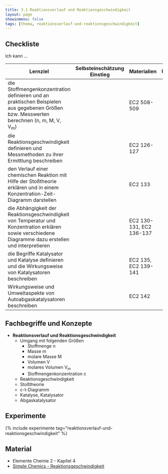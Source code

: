 ```yaml
---
title: 3.1 Reaktionsverlauf und Reaktionsgeschwindigkeit
layout: page
showinmenu: false
tags: [thema, reaktionsverlauf-und-reaktionsgeschwindigkeit]
---
```


## Checkliste

Ich kann ...

| Lernziel | Selbsteinschätzung <br />Einstieg | Materialien | Übungen | Selbsteinschätzung <br />Ausstieg |
| ---   | ---      | ---         | ---     | ---      |
| die Stoffmengenkonzentration definieren und an praktischen Beispielen aus gegebenen Größen bzw. Messwerten berechnen (n, m, M, V, V<sub>m</sub>) | | EC2 508-509 |  | |
| die Reaktionsgeschwindigkeit definieren und Messmethoden zu ihrer Ermittlung beschreiben | | EC2 126-127 | | |
| den Verlauf einer chemischen Reaktion mit Hilfe der Stoßtheorie erklären und in einem Konzentration-Zeit-Diagramm darstellen | | EC2 133 | | |
| die Abhängigkeit der Reaktionsgeschwindigkeit von Temperatur und Konzentration erklären sowie verschiedene Diagramme dazu erstellen und interpretieren | | EC2 130-131, EC2 136-137 | | |
| die Begriffe Katalysator und Katalyse definieren und die Wirkungsweise von Katalysatoren beschreiben | | EC2 135, EC2 139-141 | | |
| Wirkungsweise und Umweltaspekte von Autoabgaskatalysatoren beschreiben | | EC2 142 | | |

## Fachbegriffe und Konzepte

- **Reaktionsverlauf und Reaktionsgeschwindigkeit**
	- Umgang mit folgenden Größen
		- Stoffmenge n
		- Masse m
		- molare Masse M
		- Volumen V
		- molares Volumen V<sub>m</sub>	
		- Stoffmengenkonzentration c
	- Reaktionsgeschwindigkeit
	- Stoßtheorie
	- c-t-Diagramm
	- Katalyse, Katalysator
	- Abgaskatalysator

## Experimente

{% include experimente tag="reaktionsverlauf-und-reaktionsgeschwindigkeit" %}


## Material

- Elemente Chemie 2 - Kapitel 4
- [Simple Chemics - Reaktionsgeschwindigkeit](https://www.youtube.com/watch?v=HrEtl5mVRmM)


